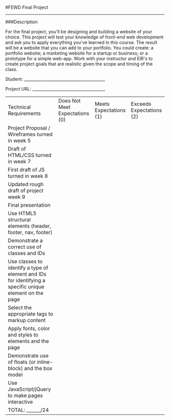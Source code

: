 #FEWD Final Project

---


###Description


For the final project, you'll be designing and building a website of your choice. This project will test your knowledge of front-end web development and ask you to apply everything you've learned in this course. The result will be a website that you can add to your portfolio.  You could create: a portfolio website; a marketing website for a startup or business; or a prototype for a simple web-app. Work with your instructor and EIR's to create project goals that are realistic given the scope and timing of the class.

Student: ________________________________________

Project URL: ____________________________________

|                                                                                                         |                                |                        |                          |
|---------------------------------------------------------------------------------------------------------|--------------------------------|------------------------|--------------------------|
| Technical Requirements                                                                                  | Does Not Meet Expectations (0) | Meets Expectations (1) | Exceeds Expectations (2) |
| Project Proposal / Wireframes turned in week 5                                                          |                                |                        |                          |
| Draft of HTML/CSS turned in week 7                                                                      |                                |                        |                          |
| First draft of JS turned in week 8                                                                      |                                |                        |                          |
| Updated rough draft of project week 9                                                                   |                                |                        |                          |
| Final presentation                                                                                      |                                |                        |                          |
| Use HTML5 structural elements (header, footer, nav, footer)                                             |                                |                        |                          |
| Demonstrate a correct use of classes and IDs                                                            |                                |                        |                          |
| Use classes to identify a type of element and IDs for identifying a specific unique element on the page |                                |                        |                          |
| Select the appropriate tags to markup content                                                           |                                |                        |                          |
| Apply fonts, color and styles to elements and the page                                                  |                                |                        |                          |
| Demonstrate use of floats (or inline-block) and the box model                                           |                                |                        |                          |
| Use JavaScript/jQuery to make pages interactive                                                         |                                |                        |                          |
| TOTAL: ______/24                                                                                        |                                |                        |                          |